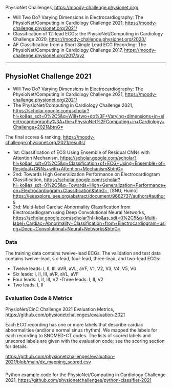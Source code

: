 PhysioNet Challenges, https://moody-challenge.physionet.org/
- Will Two Do? Varying Dimensions in Electrocardiography: The PhysioNet/Computing in Cardiology Challenge 2021, https://moody-challenge.physionet.org/2021/
- Classification of 12-lead ECGs: the PhysioNet/Computing in Cardiology Challenge 2020, https://moody-challenge.physionet.org/2020/
- AF Classification from a Short Single Lead ECG Recording: The PhysioNet/Computing in Cardiology Challenge 2017, https://moody-challenge.physionet.org/2017/xyz


***
## PhysioNet Challenge 2021
- Will Two Do? Varying Dimensions in Electrocardiography: The PhysioNet/Computing in Cardiology Challenge 2021, https://moody-challenge.physionet.org/2021/
- The PhysioNet/Computing in Cardiology Challenge 2021, https://scholar.google.com/scholar?hl=ko&as_sdt=0%2C5&q=Will+two+do%3F+Varying+dimensions+in+electrocardiography%3A+the+PhysioNet%2FComputing+in+Cardiology+Challenge+2021&btnG=

The final scores & ranking, https://moody-challenge.physionet.org/2021/results/
- 1st: Classification of ECG Using Ensemble of Residual CNNs with Attention Mechanism, https://scholar.google.com/scholar?hl=ko&as_sdt=0%2C5&q=Classification+of+ECG+Using+Ensemble+of+Residual+CNNs+with+Attention+Mechanism&btnG=
- 2nd: Towards High Generalization Performance on Electrocardiogram Classification, https://scholar.google.com/scholar?hl=ko&as_sdt=0%2C5&q=Towards+High+Generalization+Performance+on+Electrocardiogram+Classification&btnG=, [SNU, Huino] https://ieeexplore.ieee.org/abstract/document/9662737/authors#authors
- 3rd: Multi-label Cardiac Abnormality Classification from Electrocardiogram using Deep Convolutional Neural Networks, https://scholar.google.com/scholar?hl=ko&as_sdt=0%2C5&q=Multi-label+Cardiac+Abnormality+Classification+from+Electrocardiogram+using+Deep+Convolutional+Neural+Networks&btnG=

### Data
The training data contains twelve-lead ECGs. The validation and test data contains twelve-lead, six-lead, four-lead, three-lead, and two-lead ECGs:
- Twelve leads: I, II, III, aVR, aVL, aVF, V1, V2, V3, V4, V5, V6
- Six leads: I, II, III, aVR, aVL, aVF
- Four leads: I, II, III, V2
 -Three leads: I, II, V2
- Two leads: I, II

### Evaluation Code & Metrics
PhysioNet/CinC Challenge 2021 Evaluation Metrics, https://github.com/physionetchallenges/evaluation-2021

Each ECG recording has one or more labels that describe cardiac abnormalities (and/or a normal sinus rhythm). We mapped the labels for each recording to SNOMED-CT codes. The lists of scored labels and unscored labels are given with the evaluation code; see the scoring section for details.


https://github.com/physionetchallenges/evaluation-2021/blob/main/dx_mapping_scored.csv

### 
Python example code for the PhysioNet/Computing in Cardiology Challenge 2021, https://github.com/physionetchallenges/python-classifier-2021
